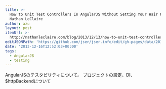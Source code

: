 ```yaml
---
title: >-
  How to Unit Test Controllers In AngularJS Without Setting Your Hair On Fire —
  Nathan LeClaire
author: azu
layout: post
itemUrl: >-
  http://nathanleclaire.com/blog/2013/12/13/how-to-unit-test-controllers-in-angularjs-without-setting-your-hair-on-fire/
editJSONPath: 'https://github.com/jser/jser.info/edit/gh-pages/data/2013/12/index.json'
date: '2013-12-16T12:52:03+00:00'
tags:
  - AngularJS
  - testing
---
```

AngularJSのテスタビリティについて。
プロジェクトの設定、DI、$httpBackendについて
